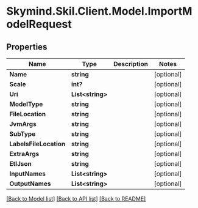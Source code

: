 # Skymind.Skil.Client.Model.ImportModelRequest
## Properties

Name | Type | Description | Notes
------------ | ------------- | ------------- | -------------
**Name** | **string** |  | [optional] 
**Scale** | **int?** |  | [optional] 
**Uri** | **List&lt;string&gt;** |  | [optional] 
**ModelType** | **string** |  | [optional] 
**FileLocation** | **string** |  | [optional] 
**JvmArgs** | **string** |  | [optional] 
**SubType** | **string** |  | [optional] 
**LabelsFileLocation** | **string** |  | [optional] 
**ExtraArgs** | **string** |  | [optional] 
**EtlJson** | **string** |  | [optional] 
**InputNames** | **List&lt;string&gt;** |  | [optional] 
**OutputNames** | **List&lt;string&gt;** |  | [optional] 

[[Back to Model list]](../README.md#documentation-for-models) [[Back to API list]](../README.md#documentation-for-api-endpoints) [[Back to README]](../README.md)

